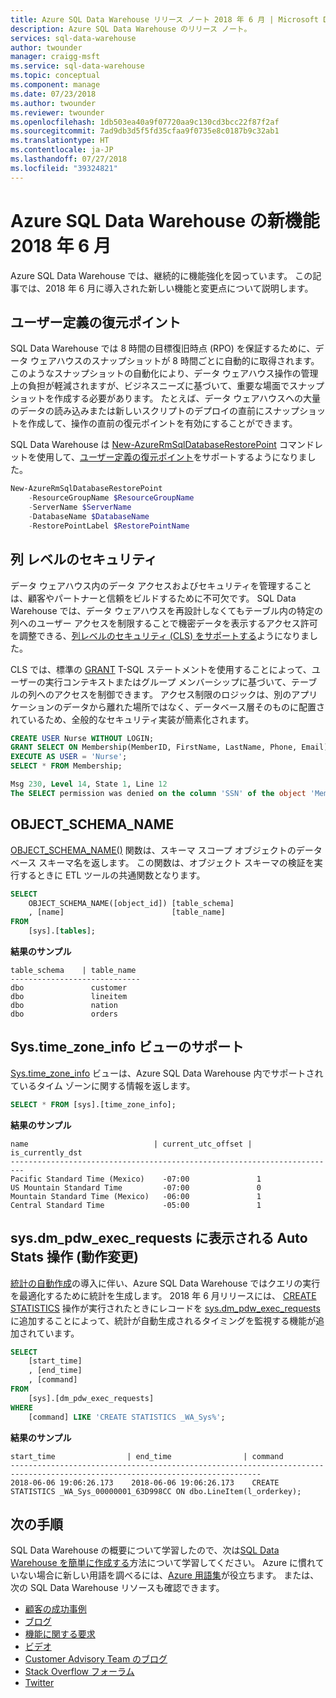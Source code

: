 ```yaml
---
title: Azure SQL Data Warehouse リリース ノート 2018 年 6 月 | Microsoft Docs
description: Azure SQL Data Warehouse のリリース ノート。
services: sql-data-warehouse
author: twounder
manager: craigg-msft
ms.service: sql-data-warehouse
ms.topic: conceptual
ms.component: manage
ms.date: 07/23/2018
ms.author: twounder
ms.reviewer: twounder
ms.openlocfilehash: 1db503ea40a9f07720aa9c130cd3bcc22f87f2af
ms.sourcegitcommit: 7ad9db3d5f5fd35cfaa9f0735e8c0187b9c32ab1
ms.translationtype: HT
ms.contentlocale: ja-JP
ms.lasthandoff: 07/27/2018
ms.locfileid: "39324821"
---
```

# <a name="whats-new-in-azure-sql-data-warehouse-june-2018"></a>Azure SQL Data Warehouse の新機能 2018 年 6 月
Azure SQL Data Warehouse では、継続的に機能強化を図っています。 この記事では、2018 年 6 月に導入された新しい機能と変更点について説明します。 

## <a name="user-defined-restore-points"></a>ユーザー定義の復元ポイント
SQL Data Warehouse では 8 時間の目標復旧時点 (RPO) を保証するために、データ ウェアハウスのスナップショットが 8 時間ごとに自動的に取得されます。 このようなスナップショットの自動化により、データ ウェアハウス操作の管理上の負担が軽減されますが、ビジネスニーズに基づいて、重要な場面でスナップショットを作成する必要があります。 たとえば、データ ウェアハウスへの大量のデータの読み込みまたは新しいスクリプトのデプロイの直前にスナップショットを作成して、操作の直前の復元ポイントを有効にすることができます。 

SQL Data Warehouse は [New-AzureRmSqlDatabaseRestorePoint](https://docs.microsoft.com/powershell/module/azurerm.sql/new-azurermsqldatabaserestorepoin) コマンドレットを使用して、[ユーザー定義の復元ポイント](https://azure.microsoft.com/blog/quick-recovery-time-with-sql-data-warehouse-using-user-defined-restore-points/)をサポートするようになりました。

```PowerShell
New-AzureRmSqlDatabaseRestorePoint
    -ResourceGroupName $ResourceGroupName
    -ServerName $ServerName
    -DatabaseName $DatabaseName
    -RestorePointLabel $RestorePointName
```

## <a name="column-level-security"></a>列 レベルのセキュリティ
データ ウェアハウス内のデータ アクセスおよびセキュリティを管理することは、顧客やパートナーと信頼をビルドするために不可欠です。 SQL Data Warehouse では、データ ウェアハウスを再設計しなくてもテーブル内の特定の列へのユーザー アクセスを制限することで機密データを表示するアクセス許可を調整できる、[列レベルのセキュリティ (CLS) をサポートする](https://azure.microsoft.com/blog/column-level-security-is-now-supported-in-azure-sql-data-warehouse/)ようになりました。

CLS では、標準の [GRANT](https://docs.microsoft.com/azure/sql-data-warehouse/column-level-security) T-SQL ステートメントを使用することによって、ユーザーの実行コンテキストまたはグループ メンバーシップに基づいて、テーブルの列へのアクセスを制御できます。 アクセス制限のロジックは、別のアプリケーションのデータから離れた場所ではなく、データベース層そのものに配置されているため、全般的なセキュリティ実装が簡素化されます。


```sql
CREATE USER Nurse WITHOUT LOGIN;   
GRANT SELECT ON Membership(MemberID, FirstName, LastName, Phone, Email) TO Nurse;   
EXECUTE AS USER = 'Nurse';
SELECT * FROM Membership;

Msg 230, Level 14, State 1, Line 12 
The SELECT permission was denied on the column 'SSN' of the object 'Membership', database 'CLS_TestDW', schema 'dbo'.
```

## <a name="objectschemaname"></a>OBJECT_SCHEMA_NAME
[OBJECT_SCHEMA_NAME()]() 関数は、スキーマ スコープ オブジェクトのデータベース スキーマ名を返します。 この関数は、オブジェクト スキーマの検証を実行するときに ETL ツールの共通関数となります。 

```sql
SELECT
    OBJECT_SCHEMA_NAME([object_id]) [table_schema]
    , [name]                        [table_name]
FROM
    [sys].[tables];
```

**結果のサンプル**
```
table_schema    | table_name
-----------------------------
dbo               customer
dbo               lineitem
dbo               nation
dbo               orders
```

## <a name="support-for-the-systimezoneinfo-view"></a>Sys.time_zone_info ビューのサポート
[Sys.time_zone_info](https://docs.microsoft.com/sql/relational-databases/system-catalog-views/sys-time-zone-info-transact-sql) ビューは、Azure SQL Data Warehouse 内でサポートされているタイム ゾーンに関する情報を返します。

```sql
SELECT * FROM [sys].[time_zone_info];
```

**結果のサンプル**
```
name                            | current_utc_offset | is_currently_dst
-------------------------------------------------------------------------
Pacific Standard Time (Mexico)    -07:00               1
US Mountain Standard Time         -07:00               0
Mountain Standard Time (Mexico)   -06:00               1
Central Standard Time             -05:00               1
```

## <a name="auto-stats-operations-appear-in-sysdmpdwexecrequests-behavior-change"></a>sys.dm_pdw_exec_requests に表示される Auto Stats 操作 (動作変更)

[統計の自動作成](https://docs.microsoft.com/azure/sql-data-warehouse/sql-data-warehouse-tables-statistics#automatic-creation-of-statistics)の導入に伴い、Azure SQL Data Warehouse ではクエリの実行を最適化するために統計を生成します。 2018 年 6 月リリースには、 [CREATE STATISTICS](https://docs.microsoft.com/sql/t-sql/statements/create-statistics-transact-sql) 操作が実行されたときにレコードを [sys.dm_pdw_exec_requests](https://docs.microsoft.com/sql/relational-databases/system-dynamic-management-views/sys-dm-pdw-exec-requests-transact-sql) に追加することによって、統計が自動生成されるタイミングを監視する機能が追加されています。

```sql
SELECT
    [start_time]
    , [end_time]
    , [command]
FROM
    [sys].[dm_pdw_exec_requests]
WHERE
    [command] LIKE 'CREATE STATISTICS _WA_Sys%';
```
**結果のサンプル**
```
start_time                | end_time                | command
------------------------------------------------------------------------------------------------------------------------------
2018-06-06 19:06:26.173    2018-06-06 19:06:26.173    CREATE STATISTICS _WA_Sys_00000001_63D998CC ON dbo.LineItem(l_orderkey);
```

## <a name="next-steps"></a>次の手順
SQL Data Warehouse の概要について学習したので、次は[SQL Data Warehouse を簡単に作成する][create a SQL Data Warehouse]方法について学習してください。 Azure に慣れていない場合に新しい用語を調べるには、[Azure 用語集][Azure glossary]が役立ちます。 または、次の SQL Data Warehouse リソースも確認できます。  

* [顧客の成功事例]
* [ブログ]
* [機能に関する要求]
* [ビデオ]
* [Customer Advisory Team のブログ]
* [Stack Overflow フォーラム]
* [Twitter]


[ブログ]: https://azure.microsoft.com/blog/tag/azure-sql-data-warehouse/
[Customer Advisory Team のブログ]: https://blogs.msdn.microsoft.com/sqlcat/tag/sql-dw/
[顧客の成功事例]: https://azure.microsoft.com/case-studies/?service=sql-data-warehouse
[機能に関する要求]: https://feedback.azure.com/forums/307516-sql-data-warehouse
[Stack Overflow フォーラム]: http://stackoverflow.com/questions/tagged/azure-sqldw
[Twitter]: https://twitter.com/hashtag/SQLDW
[ビデオ]: https://azure.microsoft.com/documentation/videos/index/?services=sql-data-warehouse
[create a SQL Data Warehouse]: ./create-data-warehouse-portal.md
[Azure glossary]: ../azure-glossary-cloud-terminology.md